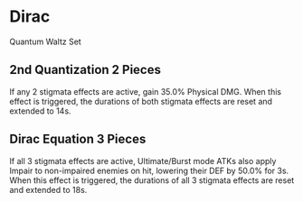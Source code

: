 # Dirac

Quantum Waltz Set

## 2nd Quantization 2 Pieces

If any 2 stigmata effects are active, gain 35.0% Physical DMG. When this effect is triggered, the durations of both stigmata effects are reset and extended to 14s.

## Dirac Equation 3 Pieces

If all 3 stigmata effects are active, Ultimate/Burst mode ATKs also apply Impair to non-impaired enemies on hit, lowering their DEF by 50.0% for 3s. When this effect is triggered, the durations of all 3 stigmata effects are reset and extended to 18s.